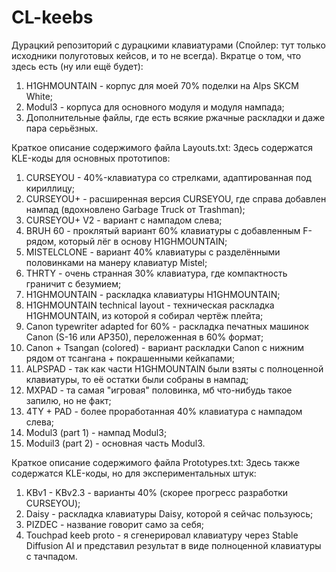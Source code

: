 # CL-keebs
Дурацкий репозиторий с дурацкими клавиатурами (Спойлер: тут только исходники полуготовых кейсов, и то не всегда).
Вкратце о том, что здесь есть (ну или ещё будет):
1) H1GHMOUNTAIN - корпус для моей 70% поделки на Alps SKCM White;
2) Modul3 - корпуса для основного модуля и модуля нампада;
3) Дополнительные файлы, где есть всякие ржачные раскладки и даже пара серьёзных.

Краткое описание содержимого файла Layouts.txt:
Здесь содержатся KLE-коды для основных прототипов:
1) CURSEYOU - 40%-клавиатура со стрелками, адаптированная под кириллицу;
2) CURSEYOU+ - расширенная версия CURSEYOU, где справа добавлен нампад (вдохновлено Garbage Truck от Trashman);
3) CURSEYOU+ V2 - вариант с нампадом слева;
4) BRUH 60 - проклятый вариант 60% клавиатуры с добавленным F-рядом, который лёг в основу H1GHMOUNTAIN;
5) MISTELCLONE - вариант 40% клавиатуры с разделёнными половинками на манеру клавиатур Mistel;
6) THRTY - очень странная 30% клавиатура, где компактность граничит с безумием;
7) H1GHMOUNTAIN - раскладка клавиатуры H1GHMOUNTAIN;
8) H1GHMOUNTAIN technical layout - техническая раскладка H1GHMOUNTAIN, из которой я собирал чертёж плейта;
9) Canon typewriter adapted for 60% - раскладка печатных машинок Canon (S-16 или AP350), переложенная в 60% формат;
10) Canon + Tsangan (colored) - вариант раскладки Canon с нижним рядом от тсангана + покрашенными кейкапами;
11) ALPSPAD - так как части H1GHMOUNTAIN были взяты с полноценной клавиатуры, то её остатки были собраны в нампад;
12) MXPAD - та самая "игровая" половинка, мб что-нибудь такое запилю, но не факт;
13) 4TY + PAD - более проработанная 40% клавиатура с нампадом слева;
14) Modul3 (part 1) - нампад Modul3;
15) Moduil3 (part 2) - основная часть Modul3.

Краткое описание содержимого файла Prototypes.txt:
Здесь также содержатся KLE-коды, но для экспериментальных штук:
1) KBv1 - KBv2.3 - варианты 40% (скорее прогресс разработки CURSEYOU);
2) Daisy - раскладка клавиатуры Daisy, которой я сейчас пользуюсь;
3) PIZDEC - название говорит само за себя;
4) Touchpad keeb proto - я сгенерировал клавиатуру через Stable Diffusion AI и представил результат в виде полноценной клавиатуры с тачпадом.
